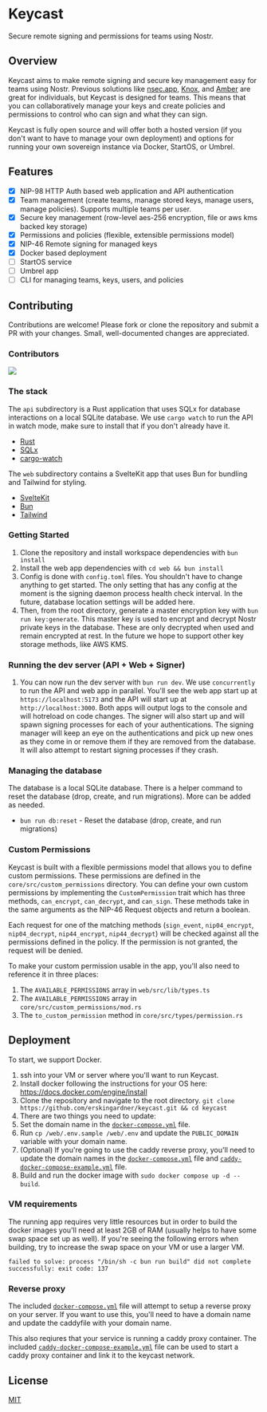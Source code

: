 # Keycast

Secure remote signing and permissions for teams using Nostr.

## Overview

Keycast aims to make remote signing and secure key management easy for teams using Nostr. Previous solutions like [nsec.app](https://nsec.app/), [Knox](https://gitlab.com/soapbox-pub/knox), and [Amber](https://github.com/greenart7c3/Amber) are great for individuals, but Keycast is designed for teams. This means that you can collaboratively manage your keys and create policies and permissions to control who can sign and what they can sign.

Keycast is fully open source and will offer both a hosted version (if you don't want to have to manage your own deployment) and options for running your own sovereign instance via Docker, StartOS, or Umbrel.

## Features

- [x] NIP-98 HTTP Auth based web application and API authentication
- [x] Team management (create teams, manage stored keys, manage users, manage policies). Supports multiple teams per user.
- [x] Secure key management (row-level aes-256 encryption, file or aws kms backed key storage)
- [x] Permissions and policies (flexible, extensible permissions model)
- [x] NIP-46 Remote signing for managed keys
- [x] Docker based deployment
- [ ] StartOS service
- [ ] Umbrel app
- [ ] CLI for managing teams, keys, users, and policies

## Contributing

Contributions are welcome! Please fork or clone the repository and submit a PR with your changes. Small, well-documented changes are appreciated.

### Contributors

<a href="https://github.com/erskingardner/keycast/graphs/contributors">
  <img src="https://contrib.rocks/image?repo=erskingardner/keycast" />
</a>

### The stack

The `api` subdirectory is a Rust application that uses SQLx for database interactions on a local SQLite database. We use `cargo watch` to run the API in watch mode, make sure to install that if you don't already have it.
- [Rust](https://www.rust-lang.org/)
- [SQLx](https://github.com/launchbadge/sqlx)
- [cargo-watch](https://github.com/watchexec/cargo-watch)

The `web` subdirectory contains a SvelteKit app that uses Bun for bundling and Tailwind for styling.
- [SvelteKit](https://kit.svelte.dev/)
- [Bun](https://bun.sh/)
- [Tailwind](https://tailwindcss.com/)

### Getting Started

1. Clone the repository and install workspace dependencies with `bun install`
2. Install the web app dependencies with `cd web && bun install`
3. Config is done with `config.toml` files. You shouldn't have to change anything to get started. The only setting that has any config at the moment is the signing daemon process health check interval. In the future, database location settings will be added here.
4. Then, from the root directory, generate a master encryption key with `bun run key:generate`. This master key is used to encrypt and decrypt Nostr private keys in the database. These are only decrypted when used and remain encrypted at rest. In the future we hope to support other key storage methods, like AWS KMS.

### Running the dev server (API + Web + Signer)
1. You can now run the dev server with `bun run dev`. We use `concurrently` to run the API and web app in parallel. You'll see the web app start up at `https://localhost:5173` and the API will start up at `http://localhost:3000`. Both apps will output logs to the console and will hotreload on code changes. The signer will also start up and will spawn signing processes for each of your authentications. The signing manager will keep an eye on the authentications and pick up new ones as they come in or remove them if they are removed from the database. It will also attempt to restart signing processes if they crash.

### Managing the database

The database is a local SQLite database. There is a helper command to reset the database (drop, create, and run migrations). More can be added as needed.

- `bun run db:reset` - Reset the database (drop, create, and run migrations)

### Custom Permissions

Keycast is built with a flexible permissions model that allows you to define custom permissions. These permissions are defined in the `core/src/custom_permissions` directory. You can define your own custom permissions by implementing the `CustomPermission` trait which has three methods, `can_encrypt`, `can_decrypt`, and `can_sign`. These methods take in the same arguments as the NIP-46 Request objects and return a boolean.

Each request for one of the matching methods (`sign_event`, `nip04_encrypt`, `nip04_decrypt`, `nip44_encrypt`, `nip44_decrypt`) will be checked against all the permissions defined in the policy. If the permission is not granted, the request will be denied.

To make your custom permission usable in the app, you'll also need to reference it in three places:
1. The `AVAILABLE_PERMISSIONS` array in `web/src/lib/types.ts`
1. The `AVAILABLE_PERMISSIONS` array in `core/src/custom_permissions/mod.rs`
1. The `to_custom_permission` method in `core/src/types/permission.rs`

## Deployment

To start, we support Docker.

1. ssh into your VM or server where you'll want to run Keycast.
1. Install docker following the instructions for your OS here: https://docs.docker.com/engine/install
1. Clone the repository and navigate to the root directory. `git clone https://github.com/erskingardner/keycast.git && cd keycast`
1. There are two things you need to update:
  1. Set the domain name in the [`docker-compose.yml`](./docker-compose.yml) file.
  1. Run `cp /web/.env.sample /web/.env` and update the `PUBLIC_DOMAIN` variable with your domain name.
  1. (Optional) If you're going to use the caddy reverse proxy, you'll need to update the domain names in the [`docker-compose.yml`](./docker-compose.yml) file and [`caddy-docker-compose-example.yml`](./caddy-docker-compose-example.yml) file.
1. Build and run the docker image with `sudo docker compose up -d --build`.

### VM requirements

The running app requires very little resources but in order to build the docker images you'll need at least 2GB of RAM (usually helps to have some swap space set up as well). If you're seeing the following errors when building, try to increase the swap space on your VM or use a larger VM.

`failed to solve: process "/bin/sh -c bun run build" did not complete successfully: exit code: 137`

### Reverse proxy

The included [`docker-compose.yml`](./docker-compose.yml) file will attempt to setup a reverse proxy on your server. If you want to use this, you'll need to have a domain name and update the caddyfile with your domain name.

This also reqiures that your service is running a caddy proxy container. The included [`caddy-docker-compose-example.yml`](./caddy-docker-compose-example.yml) file can be used to start a caddy proxy container and link it to the keycast network.

## License

[MIT](LICENSE)
